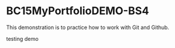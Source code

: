 # BC15**MyPortfolio**DEMO-BS4

This demonstration is to practice how to work with Git and Github.

testing demo
